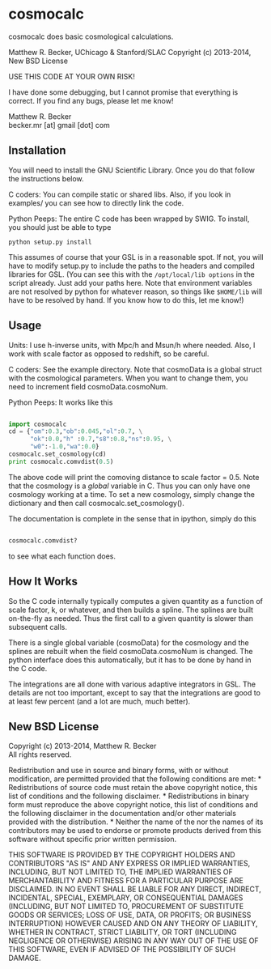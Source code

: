 cosmocalc
========
cosmocalc does basic cosmological calculations.

Matthew R. Becker, UChicago & Stanford/SLAC
Copyright (c) 2013-2014, New BSD License

USE THIS CODE AT YOUR OWN RISK! 

I have done some debugging, but I cannot promise 
that everything is correct. If you find any bugs, 
please let me know!

Matthew R. Becker  
becker.mr [at] gmail [dot] com 

Installation
--------------

You will need to install the GNU Scientific Library. Once you do 
that follow the instructions below.

C coders: You can compile static or shared libs. Also, if you look in examples/ you can see how to directly link the code.

Python Peeps: The entire C code has been wrapped by SWIG. To install, you 
should just be able to type
   
    python setup.py install

This assumes of course that your GSL is in a reasonable spot. If not, you 
will have to modify setup.py to include the paths to the headers and compiled 
libraries for GSL. (You can see this with the `/opt/local/lib options` in the 
script already. Just add your paths here. Note that environment variables are 
not resolved by python for whatever reason, so things like `$HOME/lib` will have 
to be resolved by hand. If you know how to do this, let me know!) 

Usage
---------

Units: I use h-inverse units, with Mpc/h and Msun/h where needed. Also, 
I work with scale factor as opposed to redshift, so be careful.

C coders: See the example directory. Note that cosmoData is a global struct with 
the cosmological parameters. When you want to change them, you need to increment 
field cosmoData.cosmoNum.

Python Peeps: It works like this

```python

import cosmocalc  
cd = {"om":0.3,"ob":0.045,"ol":0.7, \
      "ok":0.0,"h" :0.7,"s8":0.8,"ns":0.95, \
      "w0":-1.0,"wa":0.0}
cosmocalc.set_cosmology(cd)
print cosmocalc.comvdist(0.5)
```

The above code will print the comoving distance to scale factor = 0.5. Note that the 
cosmology is a *global* variable in C. Thus you can only have one cosmology working 
at a time. To set a new cosmology, simply change the dictionary and then call 
cosmocalc.set_cosmology().

The documentation is complete in the sense that in ipython, simply do this 

```python

cosmocalc.comvdist?
```
to see what each function does.


How It Works
------------------

So the C code internally typically computes a given quantity as a function of 
scale factor, k, or whatever, and then builds a spline. The splines are built 
on-the-fly as needed. Thus the first call to a given quantity is slower than 
subsequent calls.

There is a single global variable (cosmoData) for the cosmology and the splines 
are rebuilt when the field cosmoData.cosmoNum is changed. The python interface 
does this automatically, but it has to be done by hand in the C code. 

The integrations are all done with various adaptive integrators in GSL. The 
details are not too important, except to say that the integrations are good to 
at least few percent (and a lot are much, much better). 

New BSD License
------------------------

Copyright (c) 2013-2014, Matthew R. Becker  
All rights reserved.

Redistribution and use in source and binary forms, with or without
modification, are permitted provided that the following conditions are met:
    * Redistributions of source code must retain the above copyright
      notice, this list of conditions and the following disclaimer.
    * Redistributions in binary form must reproduce the above copyright
      notice, this list of conditions and the following disclaimer in the
      documentation and/or other materials provided with the distribution.
    * Neither the name of the <organization> nor the
      names of its contributors may be used to endorse or promote products
      derived from this software without specific prior written permission.

THIS SOFTWARE IS PROVIDED BY THE COPYRIGHT HOLDERS AND CONTRIBUTORS "AS IS" AND
ANY EXPRESS OR IMPLIED WARRANTIES, INCLUDING, BUT NOT LIMITED TO, THE IMPLIED
WARRANTIES OF MERCHANTABILITY AND FITNESS FOR A PARTICULAR PURPOSE ARE
DISCLAIMED. IN NO EVENT SHALL <COPYRIGHT HOLDER> BE LIABLE FOR ANY
DIRECT, INDIRECT, INCIDENTAL, SPECIAL, EXEMPLARY, OR CONSEQUENTIAL DAMAGES
(INCLUDING, BUT NOT LIMITED TO, PROCUREMENT OF SUBSTITUTE GOODS OR SERVICES;
LOSS OF USE, DATA, OR PROFITS; OR BUSINESS INTERRUPTION) HOWEVER CAUSED AND
ON ANY THEORY OF LIABILITY, WHETHER IN CONTRACT, STRICT LIABILITY, OR TORT
(INCLUDING NEGLIGENCE OR OTHERWISE) ARISING IN ANY WAY OUT OF THE USE OF THIS
SOFTWARE, EVEN IF ADVISED OF THE POSSIBILITY OF SUCH DAMAGE.
